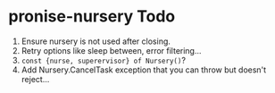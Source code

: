 # pronise-nursery Todo

1. Ensure nursery is not used after closing.
1. Retry options like sleep between, error filtering...
1. `const {nurse, superervisor} of Nursery()`?
1. Add Nursery.CancelTask exception that you can throw but doesn't reject...
